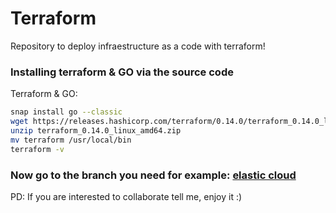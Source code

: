 # Terraform
Repository to deploy infraestructure as a code with terraform!

### Installing terraform & GO via the source code

Terraform & GO:

```bash
snap install go --classic
wget https://releases.hashicorp.com/terraform/0.14.0/terraform_0.14.0_linux_amd64.zip
unzip terraform_0.14.0_linux_amd64.zip
mv terraform /usr/local/bin
terraform -v
```
### Now go to the branch you need for example: [elastic cloud](https://github.com/igorneos/terraform/tree/main/elastic_cloud)

PD: If you are interested to collaborate tell me, enjoy it :)
